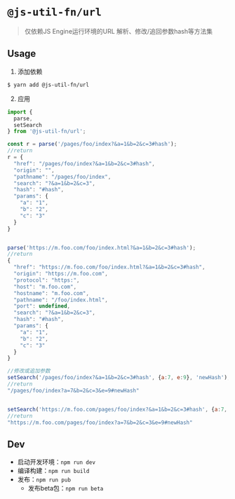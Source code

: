 # `@js-util-fn/url`

> 仅依赖JS Engine运行环境的URL 解析、修改/追回参数hash等方法集

## Usage
1. 添加依赖

```
$ yarn add @js-util-fn/url
```

2. 应用
    
```js
import { 
  parse, 
  setSearch
} from '@js-util-fn/url';

const r = parse('/pages/foo/index?&a=1&b=2&c=3#hash');
//return
r = {
  "href": "/pages/foo/index?&a=1&b=2&c=3#hash",
  "origin": "",
  "pathname": "/pages/foo/index",
  "search": "?&a=1&b=2&c=3",
  "hash": "#hash",
  "params": {
    "a": "1",
    "b": "2",
    "c": "3"
  }
}


parse('https://m.foo.com/foo/index.html?&a=1&b=2&c=3#hash');
//return 
{
  "href": "https://m.foo.com/foo/index.html?&a=1&b=2&c=3#hash",
  "origin": "https://m.foo.com",
  "protocol": "https:",
  "host": "m.foo.com",
  "hostname": "m.foo.com",
  "pathname": "/foo/index.html",
  "port": undefined,
  "search": "?&a=1&b=2&c=3",
  "hash": "#hash",
  "params": {
    "a": "1",
    "b": "2",
    "c": "3"
  }
}

//修改或追加参数
setSearch('/pages/foo/index?&a=1&b=2&c=3#hash', {a:7, e:9}, 'newHash');
//return 
"/pages/foo/index?a=7&b=2&c=3&e=9#newHash"


setSearch('https://m.foo.com/pages/foo/index?&a=1&b=2&c=3#hash', {a:7, e:9}, 'newHash');
//return
"https://m.foo.com/pages/foo/index?a=7&b=2&c=3&e=9#newHash"
```

## Dev
- 启动开发环境：`npm run dev`
- 编译构建：`npm run build`
- 发布：`npm run pub`
  - 发布beta包：`npm run beta`